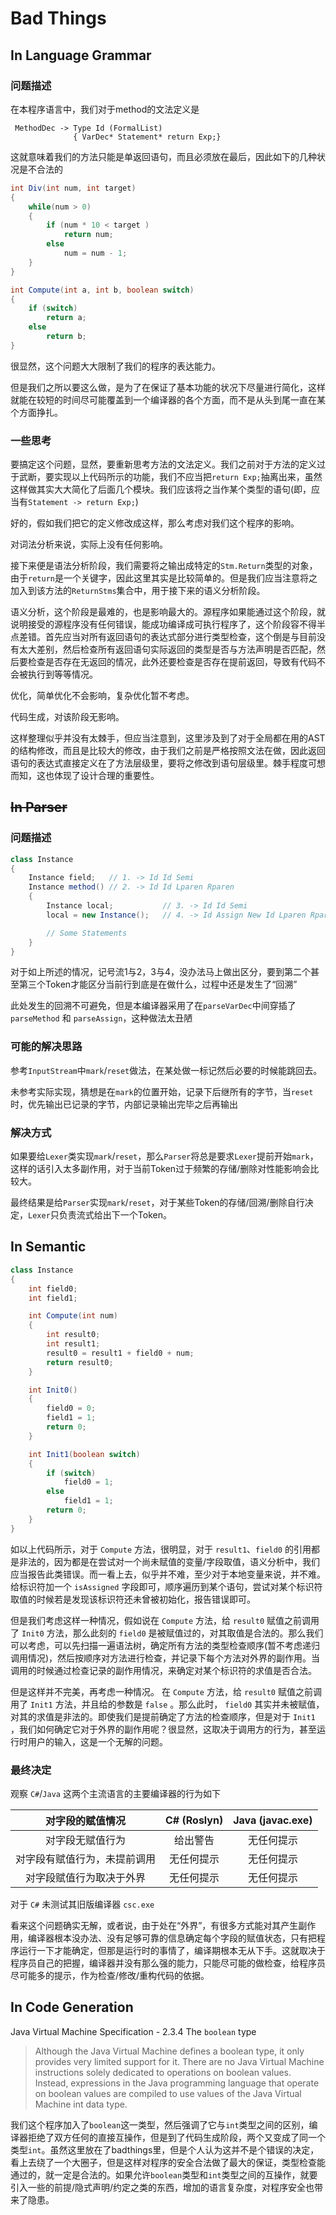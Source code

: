 # Bad Things

## In Language Grammar

### 问题描述

在本程序语言中，我们对于method的文法定义是

```text
 MethodDec -> Type Id (FormalList)
              { VarDec* Statement* return Exp;}
```

这就意味着我们的方法只能是单返回语句，而且必须放在最后，因此如下的几种状况是不合法的

```java
int Div(int num, int target)
{
    while(num > 0)
    {
        if (num * 10 < target )
            return num;
        else
            num = num - 1;
    }
}

int Compute(int a, int b, boolean switch)
{
    if (switch)
        return a;
    else
        return b;
}
```

很显然，这个问题大大限制了我们的程序的表达能力。

但是我们之所以要这么做，是为了在保证了基本功能的状况下尽量进行简化，这样就能在较短的时间尽可能覆盖到一个编译器的各个方面，而不是从头到尾一直在某个方面挣扎。

### 一些思考

要搞定这个问题，显然，要重新思考方法的文法定义。我们之前对于方法的定义过于武断，要实现以上代码所示的功能，我们不应当把`return Exp;`抽离出来，虽然这样做其实大大简化了后面几个模块。我们应该将之当作某个类型的语句(即，应当有`Statement -> return Exp;`)

好的，假如我们把它的定义修改成这样，那么考虑对我们这个程序的影响。

对词法分析来说，实际上没有任何影响。

接下来便是语法分析阶段，我们需要将之输出成特定的`Stm.Return`类型的对象，由于`return`是一个关键字，因此这里其实是比较简单的。但是我们应当注意将之加入到该方法的`ReturnStms`集合中，用于接下来的语义分析阶段。

语义分析，这个阶段是最难的，也是影响最大的。源程序如果能通过这个阶段，就说明接受的源程序没有任何错误，能成功编译成可执行程序了，这个阶段容不得半点差错。首先应当对所有返回语句的表达式部分进行类型检查，这个倒是与目前没有太大差别，然后检查所有返回语句实际返回的类型是否与方法声明是否匹配，然后要检查是否存在无返回的情况，此外还要检查是否存在提前返回，导致有代码不会被执行到等等情况。

优化，简单优化不会影响，复杂优化暂不考虑。

代码生成，对该阶段无影响。

这样整理似乎并没有太棘手，但应当注意到，这里涉及到了对于全局都在用的AST的结构修改，而且是比较大的修改，由于我们之前是严格按照文法在做，因此返回语句的表达式直接定义在了方法层级里，要将之修改到语句层级里。棘手程度可想而知，这也体现了设计合理的重要性。

## ~~In Parser~~

### 问题描述

```java
class Instance
{
    Instance field;   // 1. -> Id Id Semi
    Instance method() // 2. -> Id Id Lparen Rparen
    {
        Instance local;           // 3. -> Id Id Semi
        local = new Instance();   // 4. -> Id Assign New Id Lparen Rparen Semi

        // Some Statements
    }
}
```

对于如上所述的情况，记号流1与2，3与4，没办法马上做出区分，要到第二个甚至第三个Token才能区分当前行到底是在做什么，过程中还是发生了“回溯”

此处发生的回溯不可避免，但是本编译器采用了在`parseVarDec`中间穿插了`parseMethod` 和 `parseAssign`，这种做法太丑陋

### 可能的解决思路

参考`InputStream`中`mark`/`reset`做法，在某处做一标记然后必要的时候能跳回去。

未参考实际实现，猜想是在`mark`的位置开始，记录下后继所有的字节，当`reset`时，优先输出已记录的字节，内部记录输出完毕之后再输出

### 解决方式

如果要给`Lexer`类实现`mark`/`reset`，那么`Parser`将总是要求`Lexer`提前开始`mark`，这样的话引入太多副作用，对于当前Token过于频繁的存储/删除对性能影响会比较大。

最终结果是给`Parser`实现`mark`/`reset`，对于某些Token的存储/回溯/删除自行决定，`Lexer`只负责流式给出下一个Token。

## In Semantic

```java
class Instance
{
    int field0;
    int field1;

    int Compute(int num)
    {
        int result0;
        int result1;
        result0 = result1 + field0 + num;
        return result0;
    }

    int Init0()
    {
        field0 = 0;
        field1 = 1;
        return 0;
    }

    int Init1(boolean switch)
    {
        if (switch)
            field0 = 1;
        else
            field1 = 1;
        return 0;
    }
}
```

如以上代码所示，对于 `Compute` 方法，很明显，对于 `result1`、`field0` 的引用都是非法的，因为都是在尝试对一个尚未赋值的变量/字段取值，语义分析中，我们应当报告此类错误。而一看上去，似乎并不难，至少对于本地变量来说，并不难。给标识符加一个 `isAssigned` 字段即可，顺序遍历到某个语句，尝试对某个标识符取值的时候若是发现该标识符还未曾被初始化，报告错误即可。

但是我们考虑这样一种情况，假如说在 `Compute` 方法，给 `result0` 赋值之前调用了 `Init0` 方法，那么此刻的 `field0` 是被赋值过的，对其取值是合法的。那么我们可以考虑，可以先扫描一遍语法树，确定所有方法的类型检查顺序(暂不考虑递归调用情况)，然后按顺序对方法进行检查，并记录下每个方法对外界的副作用。当调用的时候通过检查记录的副作用情况，来确定对某个标识符的求值是否合法。

但是这样并不完美，再考虑一种情况。 在 `Compute` 方法，给 `result0` 赋值之前调用了 `Init1` 方法，并且给的参数是 `false` 。那么此时， `field0` 其实并未被赋值，对其的求值是非法的。即使我们是提前确定了方法的检查顺序，但是对于 `Init1` ，我们如何确定它对于外界的副作用呢？很显然，这取决于调用方的行为，甚至运行时用户的输入，这是一个无解的问题。

### 最终决定

观察 `C#`/`Java` 这两个主流语言的主要编译器的行为如下

| 对字段的赋值情况 | C# (Roslyn) | Java (javac.exe) |
|:---:|:---:|:---:|
| 对字段无赋值行为 | 给出警告 | 无任何提示|
| 对字段有赋值行为，未提前调用 | 无任何提示 | 无任何提示 |
| 对字段赋值行为取决于外界 | 无任何提示 | 无任何提示 |

对于 `C#` 未测试其旧版编译器 `csc.exe`

看来这个问题确实无解，或者说，由于处在“外界”，有很多方式能对其产生副作用，编译器根本没办法、没有足够可靠的信息确定每个字段的赋值状态，只有把程序运行一下才能确定，但那是运行时的事情了，编译期根本无从下手。这就取决于程序员自己的把握，编译器并没有那么强的能力，只能尽可能的做检查，给程序员尽可能多的提示，作为检查/修改/重构代码的依据。


## In Code Generation

Java Virtual Machine Specification - 2.3.4 The `boolean` type
> Although the Java Virtual Machine defines a boolean type, it only provides
very limited support for it. There are no Java Virtual Machine instructions solely
dedicated to operations on boolean values. Instead, expressions in the Java
programming language that operate on boolean values are compiled to use values
of the Java Virtual Machine int data type.

我们这个程序加入了`boolean`这一类型，然后强调了它与`int`类型之间的区别，编译器拒绝了双方任何的直接互操作，但是到了代码生成阶段，两个又变成了同一个类型`int`。虽然这里放在了badthings里，但是个人认为这并不是个错误的决定，看上去绕了一个大圈子，但是这样对程序的安全合法做了最大的保证，类型检查能通过的，就一定是合法的。如果允许`boolean`类型和`int`类型之间的互操作，就要引入一些的前提/隐式声明/约定之类的东西，增加的语言复杂度，对程序安全也带来了隐患。